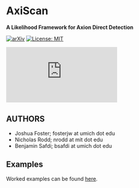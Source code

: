 # AxiScan

**A Likelihood Framework for Axion Direct Detection**

[![arXiv](https://img.shields.io/badge/arXiv-1711.0xxxx%20-green.svg)](https://arxiv.org/abs/1711.0xxxx)
[![License: MIT](https://img.shields.io/badge/License-MIT-yellow.svg)](https://opensource.org/licenses/MIT)

![Sensitivity](https://github.com/bsafdi/AxiScan/blob/master/Projected_Sensitivity.pdf "Projected sensitivity versus S/N=1")

## AUTHORS

- Joshua Foster; fosterjw at umich dot edu
- Nicholas Rodd; nrodd at mit dot edu
- Benjamin Safdi; bsafdi at umich dot edu

## Examples

Worked examples can be found [here](https://github.com/bsafdi/AxiScan/tree/master/examples).
